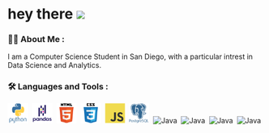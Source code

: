 <h1>
  hey there
  <img src="https://media.giphy.com/media/hvRJCLFzcasrR4ia7z/giphy.gif" width="30px"/>
</h1>

### :man_technologist: About Me :
I am a Computer Science Student in San Diego, with a particular intrest in Data Science and Analytics.

### :hammer_and_wrench: Languages and Tools :
<div>
  <!-- python -->
  <img src="https://github.com/devicons/devicon/blob/master/icons/python/python-original-wordmark.svg" title="Python" alt="Java" width="40" height="40"/>&nbsp;
  <!-- pandas -->
  <img src="https://github.com/devicons/devicon/blob/master/icons/pandas/pandas-original-wordmark.svg" title="Pandas" alt="Java" width="40" height="40"/>&nbsp;
  <!-- HTML -->
  <img src="https://github.com/devicons/devicon/blob/master/icons/html5/html5-original-wordmark.svg" title="HTML" alt="Java" width="40" height="40"/>&nbsp;
  <!-- CSS -->
  <img src="https://github.com/devicons/devicon/blob/master/icons/css3/css3-original-wordmark.svg" title="CSS" alt="Java" width="40" height="40"/>&nbsp;
  <!-- JS -->
  <img src="https://github.com/devicons/devicon/blob/master/icons/javascript/javascript-original.svg" title="JS" alt="Java" width="40" height="40"/>&nbsp;
  <!-- PostgreSQL -->
  <img src="https://github.com/devicons/devicon/blob/master/icons/postgresql/postgresql-plain-wordmark.svg" title="PostgreSQL" alt="Java" width="40" height="40"/>&nbsp;
  <!--  -->
  <img src="" title="Java" alt="Java" width="40" height="40"/>&nbsp;
  <!--  -->
  <img src="" title="Java" alt="Java" width="40" height="40"/>&nbsp;
  <!--  -->
  <img src="" title="Java" alt="Java" width="40" height="40"/>&nbsp;
  <!--  -->
  <img src="" title="Java" alt="Java" width="40" height="40"/>&nbsp;
</div>

<!--
**Jadon55/Jadon55** is a ✨ _special_ ✨ repository because its `README.md` (this file) appears on your GitHub profile.

Here are some ideas to get you started:

- 🔭 I’m currently working on ...
- 🌱 I’m currently learning ...
- 👯 I’m looking to collaborate on ...
- 🤔 I’m looking for help with ...
- 💬 Ask me about ...
- 📫 How to reach me: ...
- 😄 Pronouns: ...
- ⚡ Fun fact: ...
-->
